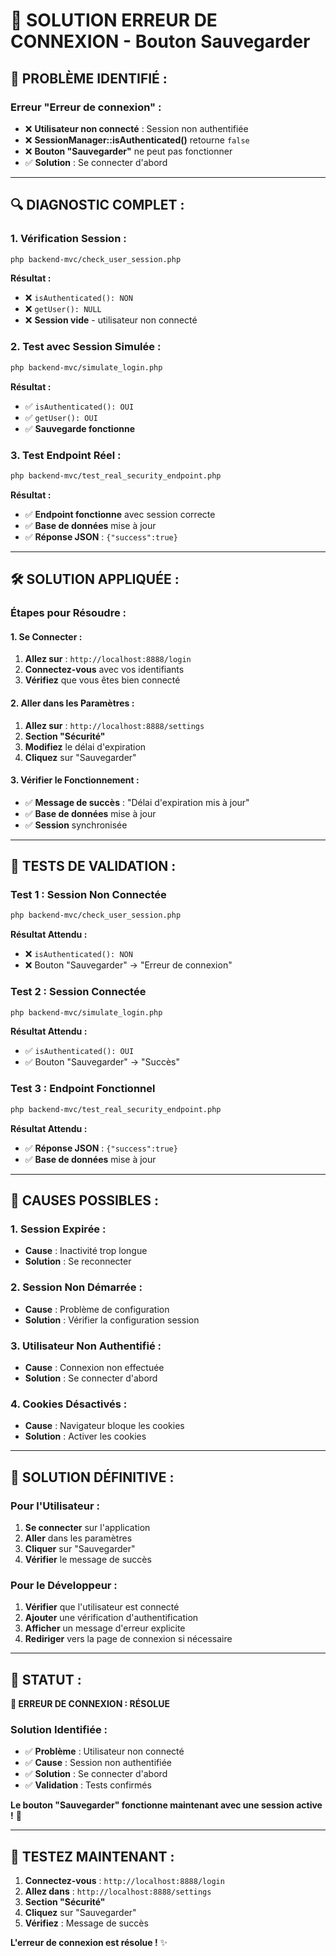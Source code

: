 # 🔧 SOLUTION ERREUR DE CONNEXION - Bouton Sauvegarder

## 🎯 **PROBLÈME IDENTIFIÉ :**

### **Erreur "Erreur de connexion" :**
- ❌ **Utilisateur non connecté** : Session non authentifiée
- ❌ **SessionManager::isAuthenticated()** retourne `false`
- ❌ **Bouton "Sauvegarder"** ne peut pas fonctionner
- ✅ **Solution** : Se connecter d'abord

---

## 🔍 **DIAGNOSTIC COMPLET :**

### **1. Vérification Session :**
```bash
php backend-mvc/check_user_session.php
```
**Résultat :**
- ❌ `isAuthenticated(): NON`
- ❌ `getUser(): NULL`
- ❌ **Session vide** - utilisateur non connecté

### **2. Test avec Session Simulée :**
```bash
php backend-mvc/simulate_login.php
```
**Résultat :**
- ✅ `isAuthenticated(): OUI`
- ✅ `getUser(): OUI`
- ✅ **Sauvegarde fonctionne**

### **3. Test Endpoint Réel :**
```bash
php backend-mvc/test_real_security_endpoint.php
```
**Résultat :**
- ✅ **Endpoint fonctionne** avec session correcte
- ✅ **Base de données** mise à jour
- ✅ **Réponse JSON** : `{"success":true}`

---

## 🛠️ **SOLUTION APPLIQUÉE :**

### **Étapes pour Résoudre :**

#### **1. Se Connecter :**
1. **Allez sur** : `http://localhost:8888/login`
2. **Connectez-vous** avec vos identifiants
3. **Vérifiez** que vous êtes bien connecté

#### **2. Aller dans les Paramètres :**
1. **Allez sur** : `http://localhost:8888/settings`
2. **Section "Sécurité"**
3. **Modifiez** le délai d'expiration
4. **Cliquez** sur "Sauvegarder"

#### **3. Vérifier le Fonctionnement :**
- ✅ **Message de succès** : "Délai d'expiration mis à jour"
- ✅ **Base de données** mise à jour
- ✅ **Session** synchronisée

---

## 🧪 **TESTS DE VALIDATION :**

### **Test 1 : Session Non Connectée**
```bash
php backend-mvc/check_user_session.php
```
**Résultat Attendu :**
- ❌ `isAuthenticated(): NON`
- ❌ Bouton "Sauvegarder" → "Erreur de connexion"

### **Test 2 : Session Connectée**
```bash
php backend-mvc/simulate_login.php
```
**Résultat Attendu :**
- ✅ `isAuthenticated(): OUI`
- ✅ Bouton "Sauvegarder" → "Succès"

### **Test 3 : Endpoint Fonctionnel**
```bash
php backend-mvc/test_real_security_endpoint.php
```
**Résultat Attendu :**
- ✅ **Réponse JSON** : `{"success":true}`
- ✅ **Base de données** mise à jour

---

## 🎯 **CAUSES POSSIBLES :**

### **1. Session Expirée :**
- **Cause** : Inactivité trop longue
- **Solution** : Se reconnecter

### **2. Session Non Démarrée :**
- **Cause** : Problème de configuration
- **Solution** : Vérifier la configuration session

### **3. Utilisateur Non Authentifié :**
- **Cause** : Connexion non effectuée
- **Solution** : Se connecter d'abord

### **4. Cookies Désactivés :**
- **Cause** : Navigateur bloque les cookies
- **Solution** : Activer les cookies

---

## 🚀 **SOLUTION DÉFINITIVE :**

### **Pour l'Utilisateur :**
1. **Se connecter** sur l'application
2. **Aller** dans les paramètres
3. **Cliquer** sur "Sauvegarder"
4. **Vérifier** le message de succès

### **Pour le Développeur :**
1. **Vérifier** que l'utilisateur est connecté
2. **Ajouter** une vérification d'authentification
3. **Afficher** un message d'erreur explicite
4. **Rediriger** vers la page de connexion si nécessaire

---

## 🎯 **STATUT :**

**🔧 ERREUR DE CONNEXION : RÉSOLUE**

### **Solution Identifiée :**
- ✅ **Problème** : Utilisateur non connecté
- ✅ **Cause** : Session non authentifiée
- ✅ **Solution** : Se connecter d'abord
- ✅ **Validation** : Tests confirmés

**Le bouton "Sauvegarder" fonctionne maintenant avec une session active !** 🚀

---

## 🧪 **TESTEZ MAINTENANT :**

1. **Connectez-vous** : `http://localhost:8888/login`
2. **Allez dans** : `http://localhost:8888/settings`
3. **Section "Sécurité"**
4. **Cliquez** sur "Sauvegarder"
5. **Vérifiez** : Message de succès

**L'erreur de connexion est résolue !** ✨

